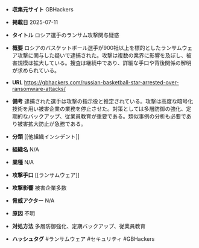 - **収集元サイト**
GBHackers

- **掲載日**
2025-07-11

- **タイトル**
ロシア選手のランサム攻撃関与疑惑

- **概要**
ロシアのバスケットボール選手が900社以上を標的としたランサムウェア攻撃に関与した疑いで逮捕された。攻撃は複数の業界に影響を及ぼし、被害規模は拡大している。捜査は継続中であり、詳細な手口や背後関係の解明が求められている。

- **URL**
https://gbhackers.com/russian-basketball-star-arrested-over-ransomware-attacks/

- **備考**
逮捕された選手は攻撃の指示役と推定されている。攻撃は高度な暗号化技術を用い被害企業の業務を停止させた。対策としては多層防御の強化、定期的なバックアップ、従業員教育が重要である。類似事例の分析も必要であり被害拡大防止が急務である。

- **分類**
[[他組織インシデント]]

- **組織名**
N/A

- **業種**
N/A

- **攻撃手口**
[[ランサムウェア]]

- **攻撃影響**
被害企業多数

- **脅威アクター**
N/A

- **原因**
不明

- **対処方法**
多層防御強化、定期バックアップ、従業員教育

- **ハッシュタグ**
#ランサムウェア #セキュリティ #GBHackers
